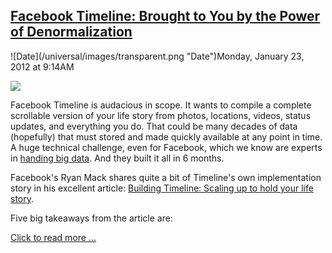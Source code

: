 ## [Facebook Timeline: Brought to You by the Power of Denormalization](/blog/2012/1/23/facebook-timeline-brought-to-you-by-the-power-of-denormaliza.html)

<div class="journal-entry-tag journal-entry-tag-post-title"><span class="posted-on">![Date](/universal/images/transparent.png "Date")Monday, January 23, 2012 at 9:14AM</span></div>

<div class="body">

![](http://farm8.staticflickr.com/7164/6749666161_e362edc633_m.jpg)

Facebook Timeline is audacious in scope. It wants to compile a complete scrollable version of your life story from photos, locations, videos, status updates, and everything you do. That could be many decades of data (hopefully) that must stored and made quickly available at any point in time. A huge technical challenge, even for Facebook, which we know are experts in [handing big data](http://highscalability.com/blog/category/facebook). And they built it all in 6 months.

Facebook's Ryan Mack shares quite a bit of Timeline's own implementation story in his excellent article: [Building Timeline: Scaling up to hold your life story](http://www.facebook.com/note.php?note_id=10150468255628920). 

Five big takeaways from the article are:

[Click to read more ...](/blog/2012/1/23/facebook-timeline-brought-to-you-by-the-power-of-denormaliza.html)

</div>